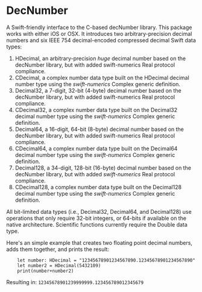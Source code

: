 # DecNumber
A Swift-friendly interface to the C-based decNumber library.  This package works with either iOS or OSX.
It introduces two arbitrary-precision decimal numbers and six IEEE 754 decimal-encoded compressed decimal Swift data types: 

1. HDecimal, an arbitrary-precision _huge_ decimal number based on the decNumber library, but with added swift-numerics Real protocol compliance.
2. CDecimal, a complex number data type built on the HDecimal decimal number type using the _swift-numerics_ Complex generic definition.
3. Decimal32, a 7-digit, 32-bit (4-byte) decimal number based on the decNumber library, but with added swift-numerics Real protocol compliance.
4. CDecimal32, a complex number data type built on the Decimal32 decimal number type using the _swift-numerics_ Complex generic definition.
5. Decimal64, a 16-digit, 64-bit (8-byte) decimal number based on the decNumber library, but with added swift-numerics Real protocol compliance.
6. CDecimal64, a complex number data type built on the Decimal64 decimal number type using the _swift-numerics_ Complex generic definition.
7. Decimal128, a 34-digit, 128-bit (16-byte) decimal number based on the decNumber library, but with added _swift-numerics_ Real protocol compliance.
8. CDecimal128, a complex number data type built on the Decimal128 decimal number type using the _swift-numerics_ Complex generic definition.

All bit-limited data types (i.e., Decimal32, Decimal64, and Decimal128) use operations that only require 32-bit integers, or 64-bits if available
on the native architecture.  Scientific functions currently require the Double data type.

Here's an simple example that creates two floating point decimal numbers, adds them together, and prints the result:

        let number: HDecimal = "12345678901234567890.12345678901234567890"
        let number2 = HDecimal(5432109)
        print(number+number2)
        
Resulting in: ```12345678901239999999.123456789012345679```

